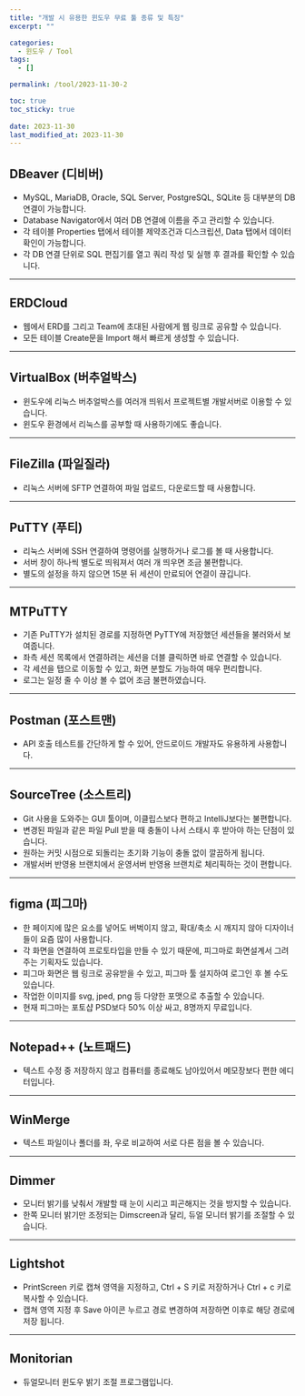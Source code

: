 ```yaml
---
title: "개발 시 유용한 윈도우 무료 툴 종류 및 특징"
excerpt: ""

categories:
  - 윈도우 / Tool
tags:
  - []

permalink: /tool/2023-11-30-2

toc: true
toc_sticky: true
 
date: 2023-11-30
last_modified_at: 2023-11-30
---
```


## DBeaver (디비버)
- MySQL, MariaDB, Oracle, SQL Server, PostgreSQL, SQLite 등 대부분의 DB 연결이 가능합니다.
- Database Navigator에서 여러 DB 연결에 이름을 주고 관리할 수 있습니다.
- 각 테이블 Properties 탭에서 테이블 제약조건과 디스크립션, Data 탭에서 데이터 확인이 가능합니다.
- 각 DB 연결 단위로 SQL 편집기를 열고 쿼리 작성 및 실행 후 결과를 확인할 수 있습니다.

---

## ERDCloud
- 웹에서 ERD를 그리고 Team에 초대된 사람에게 웹 링크로 공유할 수 있습니다.
- 모든 테이블 Create문을 Import 해서 빠르게 생성할 수 있습니다.

---

## VirtualBox (버추얼박스)
- 윈도우에 리눅스 버추얼박스를 여러개 띄워서 프로젝트별 개발서버로 이용할 수 있습니다.
- 윈도우 환경에서 리눅스를 공부할 때 사용하기에도 좋습니다.

---

## FileZilla (파일질라)
- 리눅스 서버에 SFTP 연결하여 파일 업로드, 다운로드할 때 사용합니다.

---

## PuTTY (푸티)
- 리눅스 서버에 SSH 연결하여 명령어를 실행하거나 로그를 볼 때 사용합니다.
- 서버 창이 하나씩 별도로 띄워져서 여러 개 띄우면 조금 불편합니다.
- 별도의 설정을 하지 않으면 15분 뒤 세션이 만료되어 연결이 끊깁니다.

---

## MTPuTTY
- 기존 PuTTY가 설치된 경로를 지정하면 PyTTY에 저장했던 세션들을 불러와서 보여줍니다.  
- 좌측 세션 목록에서 연결하려는 세션을 더블 클릭하면 바로 연결할 수 있습니다.  
- 각 세션을 탭으로 이동할 수 있고, 화면 분할도 가능하여 매우 편리합니다.
- 로그는 일정 줄 수 이상 볼 수 없어 조금 불편하였습니다.

---

## Postman (포스트맨)
- API 호출 테스트를 간단하게 할 수 있어, 안드로이드 개발자도 유용하게 사용합니다.

---

## SourceTree (소스트리)
- Git 사용을 도와주는 GUI 툴이며, 이클립스보다 편하고 IntelliJ보다는 불편합니다.
- 변경된 파일과 같은 파일 Pull 받을 때 충돌이 나서 스태시 후 받아야 하는 단점이 있습니다.
- 원하는 커밋 시점으로 되돌리는 초기화 기능이 충돌 없이 깔끔하게 됩니다.
- 개발서버 반영용 브랜치에서 운영서버 반영용 브랜치로 체리픽하는 것이 편합니다.

---

## figma (피그마)
- 한 페이지에 많은 요소를 넣어도 버벅이지 않고, 확대/축소 시 깨지지 않아 디자이너들이 요즘 많이 사용합니다.
- 각 화면을 연결하여 프로토타입을 만들 수 있기 때문에, 피그마로 화면설계서 그려주는 기획자도 있습니다.
- 피그마 화면은 웹 링크로 공유받을 수 있고, 피그마 툴 설지하여 로그인 후 볼 수도 있습니다.
- 작업한 이미지를 svg, jped, png 등 다양한 포맷으로 추출할 수 있습니다.
- 현재 피그마는 포토샵 PSD보다 50% 이상 싸고, 8명까지 무료입니다.

---

## Notepad++ (노트패드)
- 텍스트 수정 중 저장하지 않고 컴퓨터를 종료해도 남아있어서 메모장보다 편한 에디터입니다.

---

## WinMerge
- 텍스트 파일이나 폴더를 좌, 우로 비교하여 서로 다른 점을 볼 수 있습니다.

---

## Dimmer
- 모니터 밝기를 낮춰서 개발할 때 눈이 시리고 피곤해지는 것을 방지할 수 있습니다.
- 한쪽 모니터 밝기만 조정되는 Dimscreen과 달리, 듀얼 모니터 밝기를 조절할 수 있습니다.

---

## Lightshot
- PrintScreen 키로 캡쳐 영역을 지정하고, Ctrl + S 키로 저장하거나 Ctrl + c 키로 복사할 수 있습니다.
- 캡쳐 영역 지정 후 Save 아이콘 누르고 경로 변경하여 저장하면 이후로 해당 경로에 저장 됩니다.

---

## Monitorian
- 듀얼모니터 윈도우 밝기 조절 프로그램입니다.
